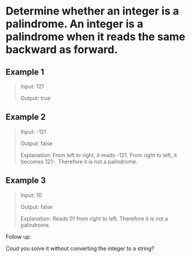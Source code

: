 
# Determine whether an integer is a palindrome. An integer is a palindrome when it reads the same backward as forward.

## Example 1

> Input: 121
>
> Output: true

## Example 2

> Input: -121
>
> Output: false
>
> Explanation: From left to right, it reads -121. From right to left, it becomes 121-. Therefore it is not a palindrome.

## Example 3

> Input: 10
>
> Output: false
>
> Explanation: Reads 01 from right to left. Therefore it is not a palindrome.

Follow up:

Coud you solve it without converting the integer to a string?
